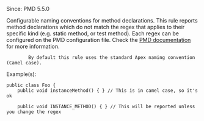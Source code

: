 Since: PMD 5.5.0

Configurable naming conventions for method declarations. This rule reports
            method declarations which do not match the regex that applies to their
            specific kind (e.g. static method, or test method). Each regex can be configured on the PMD configuration file.
Check the [PMD documentation](https://pmd.github.io/pmd-6.36.0/pmd_rules_apex_codestyle.html#methodnamingconventions) for more information.

            By default this rule uses the standard Apex naming convention (Camel case).

Example(s):
```
public class Foo {
    public void instanceMethod() { } // This is in camel case, so it's ok

    public void INSTANCE_METHOD() { } // This will be reported unless you change the regex
```
